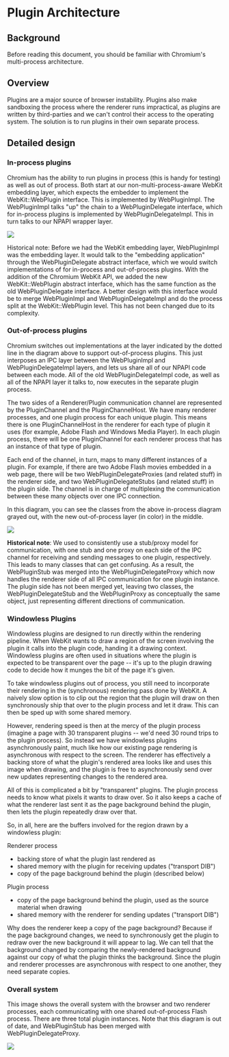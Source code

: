 # Plugin Architecture
## Background

Before reading this document, you should be familiar with Chromium's multi-process architecture.

## Overview

Plugins are a major source of browser instability. Plugins also make sandboxing the process where the renderer runs impractical, as plugins are written by third-parties and we can't control their access to the operating system. The solution is to run plugins in their own separate process.

## Detailed design

### In-process plugins

Chromium has the ability to run plugins in process (this is handy for testing) as well as out of process. Both start at our non-multi-process-aware WebKit embedding layer, which expects the embedder to implement the WebKit::WebPlugin interface. This is implemented by WebPluginImpl. The WebPluginImpl talks "up" the chain to a WebPluginDelegate interface, which for in-process plugins is implemented by WebPluginDelegateImpl. This in turn talks to our NPAPI wrapper layer.

![](../in_process_plugins.png)

Historical note: Before we had the WebKit embedding layer, WebPluginImpl was the embedding layer. It would talk to the "embedding application" through the WebPluginDelegate abstract interface, which we would switch implementations of for in-process and out-of-process plugins. With the addition of the Chromium WebKit API, we added the new WebKit::WebPlugin abstract interface, which has the same function as the old WebPluginDelegate interface. A better design with this interface would be to merge WebPluginImpl and WebPluginDelegateImpl and do the process split at the WebKit::WebPlugin level. This has not been changed due to its complexity.

### Out-of-process plugins

Chromium switches out implementations at the layer indicated by the dotted line in the diagram above to support out-of-process plugins. This just interposes an IPC layer between the WebPluginImpl and WebPluginDelegateImpl layers, and lets us share all of our NPAPI code between each mode. All of the old WebPluginDelegateImpl code, as well as all of the NPAPI layer it talks to, now executes in the separate plugin process.

The two sides of a Renderer/Plugin communication channel are represented by the PluginChannel and the PluginChannelHost. We have many renderer processes, and one plugin process for each unique plugin. This means there is one PluginChannelHost in the renderer for each type of plugin it uses (for example, Adobe Flash and Windows Media Player). In each plugin process, there will be one PluginChannel for each renderer process that has an instance of that type of plugin.

Each end of the channel, in turn, maps to many different instances of a plugin. For example, if there are two Adobe Flash movies embedded in a web page, there will be two WebPluginDelegateProxies (and related stuff) in the renderer side, and two WebPluginDelegateStubs (and related stuff)
in the plugin side. The channel is in charge of multiplexing the communication between these many objects over one IPC connection.

In this diagram, you can see the classes from the above in-process diagram grayed out, with the new out-of-process layer (in color) in the middle.

![](../out_of_process_plugins.png)

**Historical note**: We used to consistently use a stub/proxy model for communication, with one stub and one proxy on each side of the IPC channel for receiving and sending messages to one plugin, respectively. This leads to many classes that can get confusing. As a result, the WebPluginStub was merged into the WebPluginDelegateProxy which now handles the renderer side of all IPC communication for one plugin instance. The plugin side has not been merged yet, leaving two classes, the WebPluginDelegateStub and the WebPluginProxy as conceptually the same object, just representing different directions of communication.

### Windowless Plugins

Windowless plugins are designed to run directly within the rendering pipeline.  When WebKit wants to draw a region of the screen involving the plugin it calls into the plugin code, handing it a drawing context.  Windowless plugins are often used in situations where the plugin is expected to be transparent over the page -- it's up to the plugin drawing code to decide how it munges the bit of the page it's given.

To take windowless plugins out of process, you still need to incorporate their rendering in the (synchronous) rendering pass done by WebKit.  A naively slow option is to clip out the region that the plugin will draw on then synchronously ship that over to the plugin process and let it draw.  This can then be sped up with some shared memory.

However, rendering speed is then at the mercy of the plugin process (imagine a page with 30 transparent plugins -- we'd need 30 round trips to the plugin process).  So instead we have windowless plugins asynchronously paint, much like how our existing page rendering is asynchronous with respect to the screen.  The renderer has effectively a backing store of what the plugin's rendered area looks like and uses this image when drawing, and the plugin is free to asynchronously send over new updates representing changes to the rendered area.

All of this is complicated a bit by "transparent" plugins.  The plugin process needs to know what pixels it wants to draw over.  So it also keeps a cache of what the renderer last sent it as the page background behind the plugin, then lets the plugin repeatedly draw over that. 

So, in all, here are the buffers involved for the region drawn by a windowless plugin:

Renderer process
 - backing store of what the plugin last rendered as
 - shared memory with the plugin for receiving updates ("transport DIB")
 - copy of the page background behind the plugin (described below)

Plugin process
 - copy of the page background behind the plugin, used as the source
material when drawing
 - shared memory with the renderer for sending updates ("transport DIB")

Why does the renderer keep a copy of the page background?  Because if the page background changes, we need to synchronously get the plugin to redraw over the new background it will appear to lag.  We can tell that the background changed by comparing the newly-rendered background against our copy of what the plugin thinks the background.  Since the plugin and renderer processes are asynchronous with respect to one another, they need separate copies.
### Overall system

This image shows the overall system with the browser and two renderer processes, each communicating with one shared out-of-process Flash process. There are three total plugin instances. Note that this diagram is out of date, and WebPluginStub has been merged with WebPluginDelegateProxy.

![](../pluginsoutofprocess.png)

